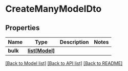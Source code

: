 # CreateManyModelDto

## Properties
Name | Type | Description | Notes
------------ | ------------- | ------------- | -------------
**bulk** | [**list[Model]**](Model.md) |  | 

[[Back to Model list]](../README.md#documentation-for-models) [[Back to API list]](../README.md#documentation-for-api-endpoints) [[Back to README]](../README.md)

